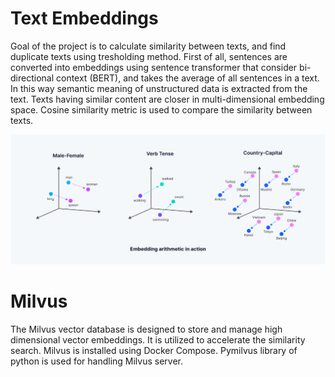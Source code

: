 # Text Embeddings
Goal of the project is to calculate similarity between texts, and find duplicate texts using tresholding method. First of all, sentences are converted into embeddings using sentence transformer that consider bi-directional context (BERT), and takes the average of all sentences in a text. In this way semantic meaning of unstructured data is extracted from the text. Texts having similar content are closer in multi-dimensional embedding space. Cosine similarity metric is used to compare the similarity between texts.

  ![](images/embedding.png?raw=true "Text Embeddings")

# Milvus
The Milvus vector database is designed to store and manage high dimensional vector embeddings. It is utilized to accelerate the similarity search. Milvus is installed using Docker Compose. Pymilvus library of python is used for handling Milvus server.
